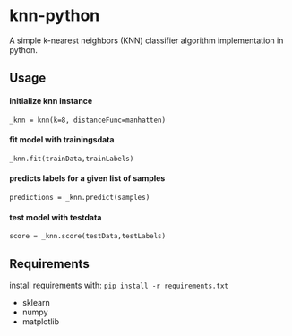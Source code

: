 # knn-python
A simple k-nearest neighbors (KNN) classifier algorithm implementation in python.

## Usage
#### initialize knn instance
```_knn = knn(k=8, distanceFunc=manhatten)```
#### fit model with trainingsdata
```_knn.fit(trainData,trainLabels)```
#### predicts labels for a given list of samples
```predictions = _knn.predict(samples)```
#### test model with testdata
```score = _knn.score(testData,testLabels)```

## Requirements
install requirements with: ```pip install -r requirements.txt```
- sklearn
- numpy
- matplotlib
